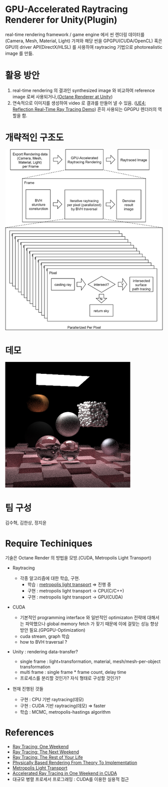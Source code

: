 # GPU-Accelerated Raytracing Renderer for Unity(Plugin)

real-time rendering framework / game engine 에서 씬 렌더링 데이터를(Camera, Mesh, Material, Light) 가져와 해당 씬을  GPGPU(CUDA/OpenCL) 혹은 GPU의 driver API(DirectX/HLSL) 를 사용하여 raytracing 기법으로 photorealistic image 를 만듦. 

# 활용 방안

  1. real-time rendering 의 결과인 synthesized image 와 비교하여 reference image 로써 사용되거나,([Octane Renderer at Unity](https://www.youtube.com/watch?v=k0U_-9Mjuxw&feature=youtu.be&t=120))
  2. 연속적으로 이미지를 생성하여 video 로 결과를 만들어 낼 수 있음. ([UE4: Reflection Real-Time Ray Tracing Demo](https://www.youtube.com/watch?v=J3ue35ago3Y)) 흔히 사용되는 GPGPU 렌더러의 역할을 함.

# 개략적인 구조도

![](./raytracing_one_page_proposal.png)

# 데모

![](./raytracing_thenexetweek.png)

# 팀 구성

김수혁, 김한상, 정지윤

# Require Techiniques

기술은 Octane Render 의 방법을 모방.(CUDA, Metropolis Light Transport)

  - Raytracing 
    - 각종 알고리즘에 대한 학습, 구현. 
      - 학습 : [metropolis light transport](https://graphics.stanford.edu/papers/metro/metro.pdf) => 진행 중
      - 구현 : metropolis light transport -> CPU(C/C++)
      - 구현 : metropolis light transport -> GPU(CUDA)
  - CUDA
    - 기본적인 programming interface 와 일반적인 optimizaton 전략에 대해서는 파악했으나 global memory fetch 가 잦기 때문에 이에 걸맞는 성능 향상 방안 필요.(GPGPU-Optimization)
    - cuda stream, graph 학습
    - how to BVH traversal ?
  - Unity : rendering data-transfer?
    - single frame : light+transformation, material, mesh/mesh-per-object transformation
    - multi frame : single frame * frame count, delay time
    - 프로세스를 분리할 것인가? 자식 형태로 구성할 것인가?

  - 현재 진행된 것들
    - 구현 : CPU 기반 raytracing(데모)
    - 구현 : CUDA 기반 raytracing(데모) => faster
    - 학습 : MCMC, metropolis-hastings algorithm
  
# References

  - [Ray Tracing: One Weekend](http://www.realtimerendering.com/raytracing/Ray%20Tracing%20in%20a%20Weekend.pdf)
  - [Ray Tracing: The Next Weekend](http://www.realtimerendering.com/raytracing/Ray%20Tracing_%20The%20Next%20Week.pdf)
  - [Ray Tracing: The Rest of Your Life](http://www.realtimerendering.com/raytracing/Ray%20Tracing_%20the%20Rest%20of%20Your%20Life.pdf)
  - [Physically Based Rendering From Theory To Implementation](http://www.pbr-book.org/)
  - [Metropolis Light Transport](https://graphics.stanford.edu/papers/metro/metro.pdf)
  - [Accelerated Ray Tracing in One Weekend in CUDA](https://devblogs.nvidia.com/accelerated-ray-tracing-cuda/)
  - 대규모 병렬 프로세서 프로그래밍 : CUDA를 이용한 실용적 접근